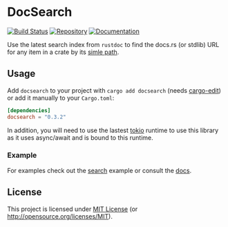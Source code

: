 # DocSearch

[![Build Status][build-img]][build-url]
[![Repository][crates-img]][crates-url]
[![Documentation][doc-img]][doc-url]

[build-img]: https://img.shields.io/github/workflow/status/dnaka91/docsearch/CI/main?style=for-the-badge
[build-url]: https://github.com/dnaka91/docsearch/actions?query=workflow%3ACI
[crates-img]: https://img.shields.io/crates/v/docsearch?style=for-the-badge
[crates-url]: https://crates.io/crates/docsearch
[doc-img]: https://img.shields.io/badge/docs.rs-docsearch-4d76ae?style=for-the-badge
[doc-url]: https://docs.rs/docsearch

Use the latest search index from `rustdoc` to find the docs.rs (or stdlib) URL for any item in a
crate by its [simle path](https://doc.rust-lang.org/stable/reference/paths.html#simple-paths).

## Usage

Add `docsearch` to your project with `cargo add docsearch` (needs [cargo-edit]) or add it manually
to your `Cargo.toml`:

```toml
[dependencies]
docsearch = "0.3.2"
```

In addition, you will need to use the lastest [tokio](https://tokio.rs) runtime to use this library
as it uses async/await and is bound to this runtime.

[cargo-edit]: https://github.com/killercup/cargo-edit

### Example

For examples check out the [search](examples/search.rs) example or consult the [docs](doc-url).

## License

This project is licensed under [MIT License](LICENSE) (or <http://opensource.org/licenses/MIT>).

